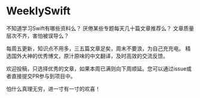 # WeeklySwift

不知道学习Swift有哪些资料么？ 
厌倦某些专题每天几十篇文章推荐么？ 
文章质量层次不齐，害怕被误导么？

每周五更新，知识点不用多，三五篇文章足矣，周末不要浪，为自己充充电。 
精选国外大神的优秀博文，原汁原味的中文翻译，及时高效的交流反馈。

欢迎投稿，只选择优秀的文章，如果本周已满则向下周顺延。您可以通过issue或者直接提交PR参与到项目中。

怕什么真理无穷，进一寸有一寸的欢喜！


